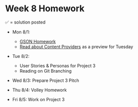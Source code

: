 # Week 8 Homework

&#x2705; = solution posted

- Mon 8/1:
  - [GSON Homework](https://github.com/ga-adi-nyc/GSON-Practice-HW)
  - [Read about Content Providers](http://www.grokkingandroid.com/android-tutorial-content-provider-basics/) as a preview for Tuesday
       

- Tue 8/2:
  - User Stories & Personas for Project 3
  - Reading on Git Branching


- Wed 8/3: Prepare Project 3 Pitch


- Thu 8/4: Volley Homework


- Fri 8/5: Work on Project 3
